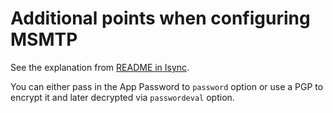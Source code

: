 # Additional points when configuring MSMTP

See the explanation from [README in Isync](../isync/README.md).

You can either pass in the App Password to `password` option or use a PGP to
encrypt it and later decrypted via `passwordeval` option.
